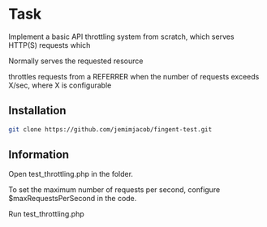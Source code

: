 # Task

Implement a basic API throttling system from scratch, which serves HTTP(S) requests which

Normally serves the requested resource

throttles requests from a REFERRER when the number of requests exceeds X/sec, where X is configurable

## Installation

```bash
git clone https://github.com/jemimjacob/fingent-test.git
```

## Information

Open test_throttling.php in the folder.

To set the maximum number of requests per second, configure $maxRequestsPerSecond in the code.

Run test_throttling.php


